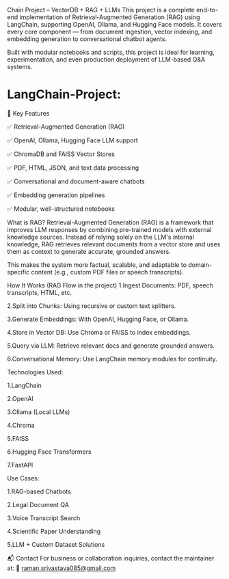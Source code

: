 Chain Project – VectorDB + RAG + LLMs
This project is a complete end-to-end implementation of Retrieval-Augmented Generation (RAG) using LangChain, supporting OpenAI, Ollama, and Hugging Face models. It covers every core component — from document ingestion, vector indexing, and embedding generation to conversational chatbot agents.

Built with modular notebooks and scripts, this project is ideal for learning, experimentation, and even production deployment of LLM-based Q&A systems.

# LangChain-Project:


🌟 Key Features

✅ Retrieval-Augmented Generation (RAG)

✅ OpenAI, Ollama, Hugging Face LLM support

✅ ChromaDB and FAISS Vector Stores

✅ PDF, HTML, JSON, and text data processing

✅ Conversational and document-aware chatbots

✅ Embedding generation pipelines

✅ Modular, well-structured notebooks

 What is RAG?
Retrieval-Augmented Generation (RAG) is a framework that improves LLM responses by combining pre-trained models with external knowledge sources. Instead of relying solely on the LLM's internal knowledge, RAG retrieves relevant documents from a vector store and uses them as context to generate accurate, grounded answers.

This makes the system more factual, scalable, and adaptable to domain-specific content (e.g., custom PDF files or speech transcripts).




How It Works (RAG Flow in the project)
1.Ingest Documents: PDF, speech transcripts, HTML, etc.

2.Split into Chunks: Using recursive or custom text splitters.

3.Generate Embeddings: With OpenAI, Hugging Face, or Ollama.

4.Store in Vector DB: Use Chroma or FAISS to index embeddings.

5.Query via LLM: Retrieve relevant docs and generate grounded answers.

6.Conversational Memory: Use LangChain memory modules for continuity.






Technologies Used:

1.LangChain

2.OpenAI

3.Ollama (Local LLMs)

4.Chroma

5.FAISS

6.Hugging Face Transformers

7.FastAPI






Use Cases:

1.RAG-based Chatbots

2.Legal Document QA

3.Voice Transcript Search

4.Scientific Paper Understanding

5.LLM + Custom Dataset Solutions



📬 Contact
For business or collaboration inquiries, contact the maintainer at:
📧 raman.srivastava085@gmail.com


